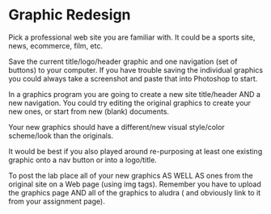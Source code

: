 Graphic Redesign
================

<p>Pick a professional web site you are familiar with. It could be a sports site, news, ecommerce, film,  etc.</p>


<p>Save the current title/logo/header graphic and one navigation (set of buttons) to your computer. If you have trouble saving the individual graphics you could always take a screenshot and paste that into Photoshop to start.</p>

<p>In a graphics program you are going to create a new site title/header AND a new navigation. You could try editing the original graphics to create your new ones, or start from new (blank) documents.</p>

<p>Your new graphics should have a different/new visual style/color scheme/look than the originals.</p>

<p>It would be best if you also played around re-purposing at least one existing graphic onto a nav button or into a logo/title.</p>

<p>To post the lab place all of your new graphics AS WELL AS ones from the original site on a Web page (using img tags). Remember you have to upload the graphics page AND all of the graphics to aludra ( and obviously link to it from  your assignment page).</p>
 